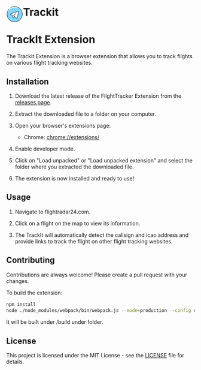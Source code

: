 # <img src="public/icons/icon_48.png" width="45" align="left"> Trackit

# TrackIt Extension

The TrackIt Extension is a browser extension that allows you to track flights on various flight tracking websites.

## Installation

1. Download the latest release of the FlightTracker Extension from the [releases page](https://github.com/cmbahadir/trackit/releases).

2. Extract the downloaded file to a folder on your computer.

3. Open your browser's extensions page:

    - Chrome: [chrome://extensions/](chrome://extensions/)

4. Enable developer mode.

5. Click on "Load unpacked" or "Load unpacked extension" and select the folder where you extracted the downloaded file.

6. The extension is now installed and ready to use!

## Usage

1. Navigate to flightradar24.com.

2. Click on a flight on the map to view its information.

3. The TrackIt will automatically detect the callsign and icao address and provide links to track the flight on other flight tracking websites.

## Contributing

Contributions are always welcome! Please create a pull request with your changes.

To build the extension: 

```sh
npm install
node ./node_modules/webpack/bin/webpack.js --mode=production --config config/webpack.config.js
```

It will be built under /build under folder.

## License

This project is licensed under the MIT License - see the [LICENSE](LICENSE) file for details.


